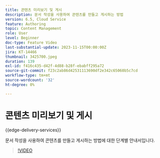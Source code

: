 ```yaml
---
title: 콘텐츠 미리보기 및 게시
description: 문서 작성을 사용하여 콘텐츠를 만들고 게시하는 방법
version: 6.5, Cloud Service
feature: Authoring
topic: Content Management
role: User
level: Beginner
doc-type: Feature Video
last-substantial-update: 2023-11-15T00:00:00Z
jira: KT-14466
thumbnail: 3425700.jpeg
duration: 139
exl-id: f416c435-d42f-4d88-b28f-ebabff295a72
source-git-commit: f23c2ab86d42531113690df2e342c65060b5c7cd
workflow-type: tm+mt
source-wordcount: '32'
ht-degree: 0%

---
```


# 콘텐츠 미리보기 및 게시

{{edge-delivery-services}}

문서 작성을 사용하여 콘텐츠를 만들고 게시하는 방법에 대한 단계별 안내서입니다.

>[!VIDEO](https://video.tv.adobe.com/v/3425700/?learn=on)
